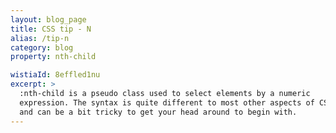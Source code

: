 ```yaml
---
layout: blog_page
title: CSS tip - N
alias: /tip-n
category: blog
property: nth-child

wistiaId: 8effled1nu
excerpt: >
  :nth-child is a pseudo class used to select elements by a numeric
  expression. The syntax is quite different to most other aspects of CSS
  and can be a bit tricky to get your head around to begin with.
---
```


